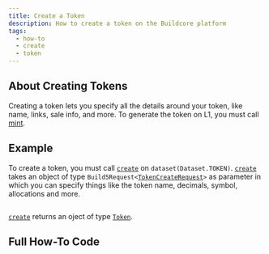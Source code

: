 ```yaml
---
title: Create a Token
description: How to create a token on the Buildcore platform
tags:
  - how-to
  - create
  - token
---
```


## About Creating Tokens

Creating a token lets you specify all the details around your token, like name, links, sale info, and more. To generate the token on L1, you must call [mint](./mint-token.md).

## Example

To create a token, you must call [`create`](../../../reference-api/classes/TokenDataset.md#create) on `dataset(Dataset.TOKEN)`. [`create`](../../../reference-api/classes/TokenDataset.md#create) takes an object of type `Build5Request<`[`TokenCreateRequest`](../../../reference-api/interfaces/TokenCreateRequest.md)`>` as parameter in which you can specify things like the token name, decimals, symbol, allocations and more.

```tsx file=../../../../../packages/sdk/examples/token/https/create.ts#L17-L48
```

[`create`](../../../reference-api/classes/TokenDataset#create) returns an oject of type [`Token`](../../../reference-api/interfaces/Token.md).

## Full How-To Code

```tsx file=../../../../../packages/sdk/examples/token/https/create.ts
```
